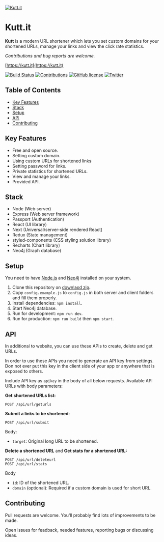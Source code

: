 <a href="https://kutt.it" title="kutt.it"><img src="https://camo.githubusercontent.com/073e709d02d3cf6ee5439ee6ce0bb0895f9f3733/687474703a2f2f6f6936372e74696e797069632e636f6d2f3636797a346f2e6a7067" alt="Kutt.it"></a>

# Kutt.it

**Kutt** is a modern URL shortener which lets you set custom domains for your shortened URLs, manage your links and view the click rate statistics.

*Contributions and bug reports are welcome.*

[https://kutt.it](https://kutt.it)

[![Build Status](https://travis-ci.org/thedevs-network/kutt.svg?branch=develop)](https://travis-ci.org/thedevs-network/kutt)
[![Contributions](https://img.shields.io/badge/contributions-welcome-brightgreen.svg)](https://github.com/thedevs-network/kutt/#contributing)
[![GitHub license](https://img.shields.io/github/license/thedevs-network/kutt.svg)](https://github.com/thedevs-network/kutt/blob/develop/LICENSE)
[![Twitter](https://img.shields.io/twitter/url/https/github.com/thedevs-network/kutt/.svg?style=social)](https://twitter.com/intent/tweet?text=Wow:&url=https%3A%2F%2Fgithub.com%2Fthedevs-network%2Fkutt%2F)

## Table of Contents
* [Key Features](#key-features)
* [Stack](#stack)
* [Setup](#setup)
* [API](#api)
* [Contributing](#contributing)

## Key Features
* Free and open source.
* Setting custom domain.
* Using custom URLs for shortened links
* Setting password for links.
* Private statistics for shortened URLs.
* View and manage your links.
* Provided API.

## Stack
* Node (Web server)
* Express (Web server framework)
* Passport (Authentication)
* React (UI library)
* Next (Universal/server-side rendered React)
* Redux (State management)
* styled-components (CSS styling solution library)
* Recharts (Chart library)
* Neo4j (Graph database)

## Setup
You need to have [Node.js](https://nodejs.org/) and [Neo4j](https://neo4j.com/) installed on your system.

1. Clone this repository on [downlaod zip](https://github.com/thedevs-network/kutt/archive/master.zip).
2. Copy `config.example.js` to `config.js` in both server and client folders and fill them properly.
3. Install dependencies: `npm install`.
4. Start Neo4j database.
5. Run for development: `npm run dev`.
6. Run for production: `npm run build` then `npm start`.

## API
In additional to website, you can use these APIs to create, delete and get URLs.

In order to use these APIs you need to generate an API key from settings. Don not ever put this key in the client side of your app or anywhere that is exposed to others.

Include API key as `apikey` in the body of all below requests. Available API URLs with body parameters:

**Get shortened URLs list:**
```
POST /api/url/geturls
```

**Submit a links to be shortened**:
```
POST /api/url/submit
```
Body:
  * `target`: Original long URL to be shortened.

**Delete a shortened URL** and **Get stats for a shortened URL:**
```
POST /api/url/deleteurl
POST /api/url/stats
```
Body
  * `id`: ID of the shortened URL.
  * `domain` (optional):  Required if a custom domain is used for short URL.

## Contributing
Pull requests are welcome. You'll probably find lots of improvements to be made.

Open issues for feadback, needed features, reporting bugs or discussing ideas.
